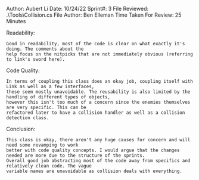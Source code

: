 ﻿Author: Aubert Li
Date: 10/24/22
Sprint#: 3
File Reviewed: .\Tools\Collision.cs
File Author: Ben Elleman
Time Taken For Review: 25 Minutes

Readability:

	Good in readability, most of the code is clear on what exactly it's doing. The comments about the
	help focus on the nitpicks that are not immediately obvious (referring to link's sword here).


Code Quality:

	In terms of coupling this class does an okay job, coupling itself with Link as well as a few interfaces,
	these seem mostly unavoidable. The reusability is also limited by the handling of different types of objects, 
	however this isn't too much of a concern since the enemies themselves are very specific. This can be 
	refactored later to have a collision handler as well as a collision detection class.

Conclusion:

	This class is okay, there aren't any huge causes for concern and will need some revamping to work 
	better with code quality concepts. I would argue that the changes needed are more due to the structure of the sprints.
	Overall good job abstracting most of the code away from specifics and relatively clean code. The vague 
	variable names are unavoidable as collision deals with everything.
